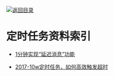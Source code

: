 [![返回目录](https://parg.co/UGo)](https://parg.co/b4z) 


 


 


 



# 定时任务资料索引

- [1分钟实现“延迟消息”功能](http://6me.us/wVHFB)

- [2017-10w定时任务，如何高效触发超时](http://6me.us/gZ8)